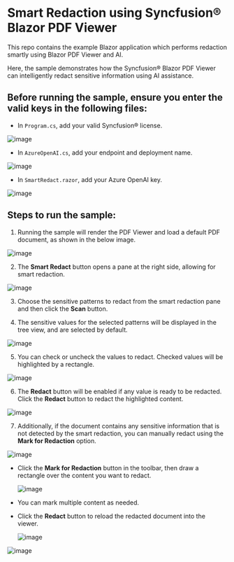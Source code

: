 # Smart Redaction using Syncfusion&reg; Blazor PDF Viewer

This repo contains the example Blazor application which performs redaction smartly using Blazor PDF Viewer and AI.

Here, the sample demonstrates how the Syncfusion&reg; Blazor PDF Viewer can intelligently redact sensitive information using AI assistance.

## Before running the sample, ensure you enter the valid keys in the following files:
 
- In `Program.cs`, add your valid Syncfusion&reg; license.

 ![image](https://github.com/user-attachments/assets/e01eefbb-a6fd-4fad-aeb7-c445daf8bb82)

- In `AzureOpenAI.cs`, add your endpoint and deployment name.
 
 ![image](https://github.com/user-attachments/assets/aac6fb90-37bd-483b-ad57-7686921eca3c)

- In `SmartRedact.razor`, add your Azure OpenAI key.

![image](https://github.com/user-attachments/assets/15044326-489a-4e45-bf0d-e2e1fb29815d)

## Steps to run the sample:

1.	Running the sample will render the PDF Viewer and load a default PDF document, as shown in the below image.

  ![image](https://github.com/user-attachments/assets/446ec3f3-7f09-42f1-bea6-8f1d687e4017)
 
2.	The **Smart Redact** button opens a pane at the right side, allowing for smart redaction.

  ![image](https://github.com/user-attachments/assets/9fb87246-6069-4baa-8c59-11e393f9e040)

3.	Choose the sensitive patterns to redact from the smart redaction pane and then click the **Scan** button.

4.	The sensitive values for the selected patterns will be displayed in the tree view, and are selected by default.

  ![image](https://github.com/user-attachments/assets/409201f2-6abc-4c63-81be-0d3c8c57863a)

5.	You can check or uncheck the values to redact. Checked values will be highlighted by a rectangle.

  ![image](https://github.com/user-attachments/assets/138afb9d-c566-4109-b501-96e0ef7985d4)

6.	The **Redact** button will be enabled if any value is ready to be redacted. Click the **Redact** button to redact the highlighted content.

  ![image](https://github.com/user-attachments/assets/0956fff7-d2d6-42a9-9a2a-1e1828545365)

7.	Additionally, if the document contains any sensitive information that is not detected by the smart redaction, you can manually redact using the **Mark for Redaction** option.

  ![image](https://github.com/user-attachments/assets/3cc9fec0-ae9c-4075-bc82-024e83d1c944)

* Click the **Mark for Redaction** button in the toolbar, then draw a rectangle over the content you want to redact.
    
  ![image](https://github.com/user-attachments/assets/ca28fc34-04ea-483c-af06-45c9a58bd47a)

* You can mark multiple content as needed.

* Click the **Redact** button to reload the redacted document into the viewer.
    
  ![image](https://github.com/user-attachments/assets/71ab50a1-f890-41f2-9a14-04ceee881de1)

 ![image](https://github.com/user-attachments/assets/6f1402f8-9544-4bdf-b815-c29cba7f9595)